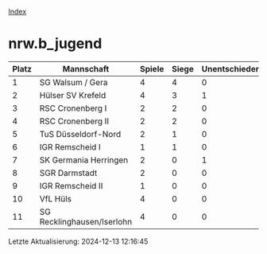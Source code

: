 [Index](./README.md)

# nrw.b_jugend

| Platz |  Mannschaft |  Spiele |  Siege |  Unentschieden |  Niederlagen |  Tore |  Differenz |  Punkte | 
| --- |  --- |  --- |  --- |  --- |  --- |  --- |  --- |  --- |  
|  1 |   SG Walsum / Gera |   4 |   4 |   0 |   0 |   24:9 |   15 |   12 |  
|  2 |   Hülser SV Krefeld |   4 |   3 |   1 |   0 |   20:10 |   10 |   10 |  
|  3 |   RSC Cronenberg I |   2 |   2 |   0 |   0 |   22:0 |   22 |   6 |  
|  4 |   RSC Cronenberg II |   2 |   2 |   0 |   0 |   8:5 |   3 |   6 |  
|  5 |   TuS Düsseldorf-Nord |   2 |   1 |   0 |   1 |   10:6 |   4 |   3 |  
|  6 |   IGR Remscheid I |   1 |   1 |   0 |   0 |   4:1 |   3 |   3 |  
|  7 |   SK Germania Herringen |   2 |   0 |   1 |   1 |   7:12 |   -5 |   1 |  
|  8 |   SGR Darmstadt |   2 |   0 |   0 |   2 |   3:9 |   -6 |   0 |  
|  9 |   IGR Remscheid II |   1 |   0 |   0 |   1 |   2:9 |   -7 |   0 |  
|  10 |   VfL Hüls |   4 |   0 |   0 |   4 |   4:15 |   -11 |   0 |  
|  11 |   SG Recklinghausen/Iserlohn |   4 |   0 |   0 |   4 |   10:38 |   -28 |   0 |  


Letzte Aktualisierung: 2024-12-13 12:16:45